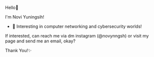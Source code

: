 Hello👋

I'm Novi Yuningsih!
- 👀 Interesting in computer networking and cybersecurity worlds!

If interested, can reach me via dm instagram (@novynngsh) or visit my page and send me an email, okay?

Thank You!✨

<!---
noviyn/noviyn is a ✨ special ✨ repository because its `README.md` (this file) appears on your GitHub profile.
You can click the Preview link to take a look at your changes.
--->

